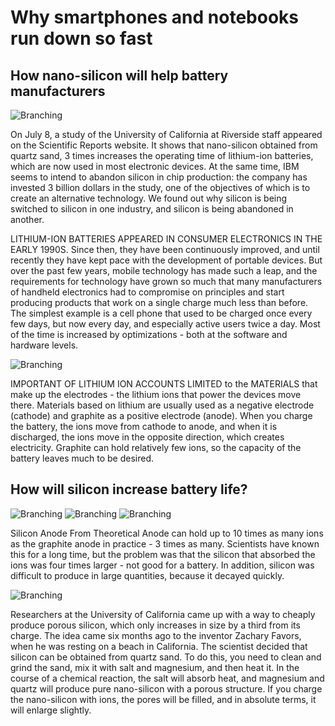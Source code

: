 # Why smartphones and notebooks run down so fast
## How nano-silicon will help battery manufacturers

![Branching]()

On July 8, a study of the University of California at Riverside staff appeared on the Scientific Reports website. It shows that nano-silicon obtained from quartz sand, 3 times increases the operating time of lithium-ion batteries, which are now used in most electronic devices. At the same time, IBM seems to intend to abandon silicon in chip production: the company has invested 3 billion dollars in the study, one of the objectives of which is to create an alternative technology. We found out why silicon is being switched to silicon in one industry, and silicon is being abandoned in another.

LITHIUM-ION BATTERIES APPEARED IN CONSUMER ELECTRONICS IN THE EARLY 1990S. Since then, they have been continuously improved, and until recently they have kept pace with the development of portable devices. But over the past few years, mobile technology has made such a leap, and the requirements for technology have grown so much that many manufacturers of handheld electronics had to compromise on principles and start producing products that work on a single charge much less than before. The simplest example is a cell phone that used to be charged once every few days, but now every day, and especially active users twice a day. Most of the time is increased by optimizations - both at the software and hardware levels.

![Branching]()

IMPORTANT OF LITHIUM ION ACCOUNTS LIMITED to the MATERIALS that make up the electrodes - the lithium ions that power the devices move there. Materials based on lithium are usually used as a negative electrode (cathode) and graphite as a positive electrode (anode). When you charge the battery, the ions move from cathode to anode, and when it is discharged, the ions move in the opposite direction, which creates electricity. Graphite can hold relatively few ions, so the capacity of the battery leaves much to be desired.

## How will silicon increase battery life?

![Branching]()
![Branching]()
![Branching]()
 
Silicon Anode From Theoretical Anode can hold up to 10 times as many ions as the graphite anode in practice - 3 times as many. Scientists have known this for a long time, but the problem was that the silicon that absorbed the ions was four times larger - not good for a battery. In addition, silicon was difficult to produce in large quantities, because it decayed quickly.

![Branching]()

Researchers at the University of California came up with a way to cheaply produce porous silicon, which only increases in size by a third from its charge. The idea came six months ago to the inventor Zachary Favors, when he was resting on a beach in California. The scientist decided that silicon can be obtained from quartz sand. To do this, you need to clean and grind the sand, mix it with salt and magnesium, and then heat it. In the course of a chemical reaction, the salt will absorb heat, and magnesium and quartz will produce pure nano-silicon with a porous structure. If you charge the nano-silicon with ions, the pores will be filled, and in absolute terms, it will enlarge slightly.
